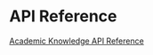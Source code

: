 <!-- 
NavPath: Academic Knowledge API
LinkLabel: API Reference
Url: Academic-Knowledge-API/documentation/API-Reference
Weight: 50
-->

# API Reference 

[Academic Knowledge API Reference](https://dev.projectoxford.ai/docs/services/56332331778daf02acc0a50b)

